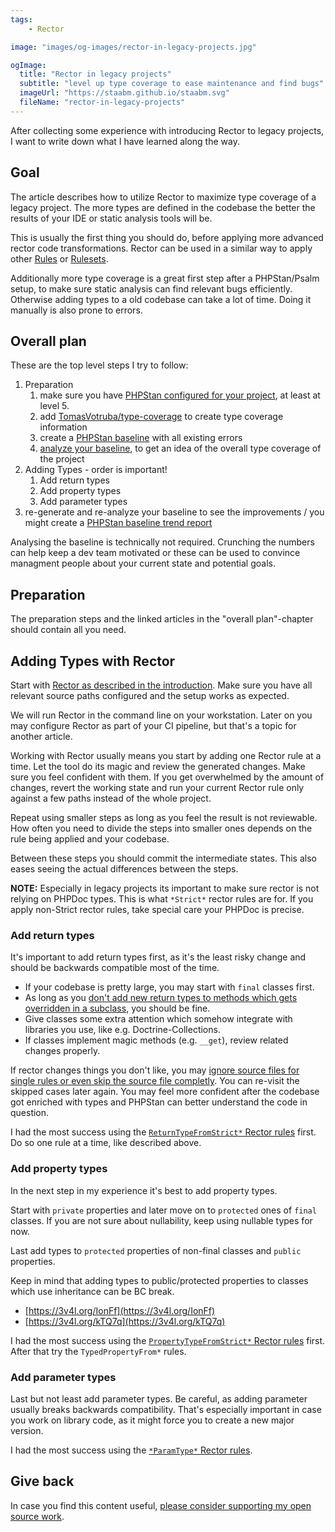 ```yaml
---
tags:
    - Rector

image: "images/og-images/rector-in-legacy-projects.jpg"

ogImage:
  title: "Rector in legacy projects"
  subtitle: "level up type coverage to ease maintenance and find bugs"
  imageUrl: "https://staabm.github.io/staabm.svg"
  fileName: "rector-in-legacy-projects"
---
```


After collecting some experience with introducing Rector to legacy projects,
I want to write down what I have learned along the way.

## Goal

The article describes how to utilize Rector to maximize type coverage of a legacy project.
The more types are defined in the codebase the better the results of your IDE or static analysis tools will be.

This is usually the first thing you should do, before applying more advanced rector code transformations.
Rector can be used in a similar way to apply other [Rules](https://github.com/rectorphp/rector/blob/main/docs/rector_rules_overview.md) or [Rulesets](https://getrector.com/documentation/set-lists).

Additionally more type coverage is a great first step after a PHPStan/Psalm setup, to make sure static analysis can find relevant bugs efficiently.
Otherwise adding types to a old codebase can take a lot of time. Doing it manually is also prone to errors.

## Overall plan

These are the top level steps I try to follow:

1. Preparation
   1. make sure you have [PHPStan configured for your project](https://phpstan.org/user-guide/getting-started), at least at level 5.
   2. add [TomasVotruba/type-coverage](https://tomasvotruba.com/blog/how-to-measure-your-type-coverage/) to create type coverage information
   3. create a [PHPStan baseline](https://phpstan.org/blog/phpstans-baseline-feature-lets-you-hold-new-code-to-a-higher-standard) with all existing errors
   4. [analyze your baseline](https://staabm.github.io/2022/07/04/phpstan-baseline-analysis.html), to get an idea of the overall type coverage of the project
2. Adding Types - order is important!
   1. Add return types
   2. Add property types
   3. Add parameter types
3. re-generate and re-analyze your baseline to see the improvements / you might create a [PHPStan baseline trend report](https://github.com/staabm/phpstan-baseline-analysis#example-trend-analysis)

Analysing the baseline is technically not required. Crunching the numbers can help keep a dev team motivated or these can be used to convince managment people about your current state and potential goals.

## Preparation

The preparation steps and the linked articles in the "overall plan"-chapter should contain all you need.

## Adding Types with Rector

Start with [Rector as described in the introduction](https://getrector.com/documentation).
Make sure you have all relevant source paths configured and the setup works as expected.

We will run Rector in the command line on your workstation.
Later on you may configure Rector as part of your CI pipeline, but that's a topic for another article.

Working with Rector usually means you start by adding one Rector rule at a time.
Let the tool do its magic and review the generated changes. Make sure you feel confident with them.
If you get overwhelmed by the amount of changes,
revert the working state and run your current Rector rule only against a few paths instead of the whole project.

Repeat using smaller steps as long as you feel the result is not reviewable.
How often you need to divide the steps into smaller ones depends on the rule being applied and your codebase.

Between these steps you should commit the intermediate states. This also eases seeing the actual differences between the steps.

**NOTE:**
Especially in legacy projects its important to make sure rector is not relying on PHPDoc types. This is what `*Strict*` rector rules are for. If you apply non-Strict rector rules, take special care your PHPDoc is precise.

### Add return types

It's important to add return types first, as it's the least risky change and should be backwards compatible most of the time.

- If your codebase is pretty large, you may start with `final` classes first.
- As long as you [don't add new return types to methods which gets overridden in a subclass](https://3v4l.org/I5bh6), you should be fine.
- Give classes some extra attention which somehow integrate with libraries you use, like e.g. Doctrine-Collections.
- If classes implement magic methods (e.g. `__get`), review related changes properly.

If rector changes things you don't like, you may [ignore source files for single rules or even skip the source file completly](https://getrector.com/documentation/ignoring-rules-or-paths).
You can re-visit the skipped cases later again. You may feel more confident after the codebase got enriched with types and PHPStan can better understand the code in question.

I had the most success using the [`ReturnTypeFromStrict*` Rector rules](https://github.com/rectorphp/rector/blob/main/docs/rector_rules_overview.md) first.
Do so one rule at a time, like described above.


### Add property types

In the next step in my experience it's best to add property types.

Start with `private` properties and later move on to `protected` ones of `final` classes.
If you are not sure about nullability, keep using nullable types for now.

Last add types to `protected` properties of non-final classes and `public` properties.

Keep in mind that adding types to public/protected properties to classes which use inheritance can be BC break.
- [https://3v4l.org/IonFf](https://3v4l.org/IonFf)
- [https://3v4l.org/kTQ7q](https://3v4l.org/kTQ7q)

I had the most success using the [`PropertyTypeFromStrict*` Rector rules](https://github.com/rectorphp/rector/blob/main/docs/rector_rules_overview.md) first.
After that try the `TypedPropertyFrom*` rules.


### Add parameter types

Last but not least add parameter types. Be careful, as adding parameter usually breaks backwards compatibility.
That's especially important in case you work on library code, as it might force you to create a new major version.

I had the most success using the [`*ParamType*` Rector rules](https://github.com/rectorphp/rector/blob/main/docs/rector_rules_overview.md).

## Give back

In case you find this content useful, [please consider supporting my open source work](https://github.com/sponsors/staabm).
